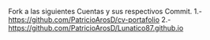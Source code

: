 Fork a las siguientes Cuentas y sus respectivos Commit.
1.- https://github.com/PatricioArosD/cv-portafolio
2.- https://github.com/PatricioArosD/Lunatico87.github.io
